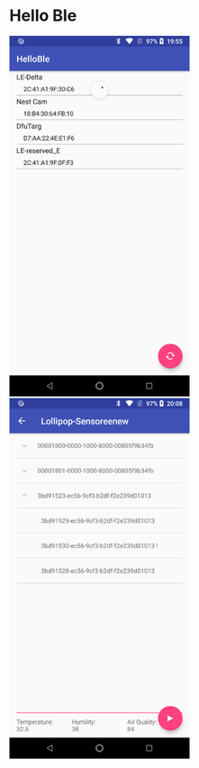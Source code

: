 # Hello Ble

<img src="screenshots/main.png" width="320"/> <img src="screenshots/device.png" width="320"/>